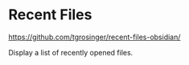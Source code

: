 # Recent Files

https://github.com/tgrosinger/recent-files-obsidian/

Display a list of recently opened files.
